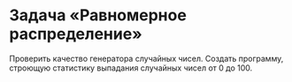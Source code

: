 # Задача «Равномерное распределение»

Проверить качество генератора случайных чисел. Создать программу, строющую статистику выпадания случайных чисел от $0$ до $100$.
